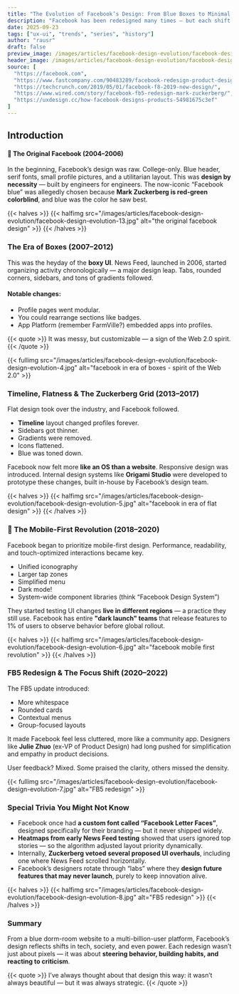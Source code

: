 ```yaml
---
title: "The Evolution of Facebook’s Design: From Blue Boxes to Minimal White Space"
description: "Facebook has been redesigned many times — but each shift tells us something about design, strategy, and even society. Here’s how it all happened."
date: 2025-09-23
tags: ["ux-ui", "trends", "series", "history"]
author: "rausr"
draft: false
preview_image: /images/articles/facebook-design-evolution/facebook-design-evolution-12.jpg
header_image: /images/articles/facebook-design-evolution/facebook-design-evolution-2.jpg
source: [
  "https://facebook.com",
  "https://www.fastcompany.com/90483289/facebook-redesign-product-design-team",
  "https://techcrunch.com/2019/05/01/facebook-f8-2019-new-design/",
  "https://www.wired.com/story/facebook-fb5-redesign-mark-zuckerberg/",
  "https://uxdesign.cc/how-facebook-designs-products-54981675c3ef"
]
---
```


## Introduction
#### 👶 The Original Facebook (2004–2006)

In the beginning, Facebook’s design was raw. College-only. Blue header, serif fonts, small profile pictures, and a utilitarian layout. This was **design by necessity** — built by engineers for engineers. The now-iconic “Facebook blue” was allegedly chosen because **Mark Zuckerberg is red-green colorblind**, and blue was the color he saw best.

{{< halves >}}
{{< halfimg src="/images/articles/facebook-design-evolution/facebook-design-evolution-13.jpg" alt="the original facebook design" >}}
{{< /halves >}}

### The Era of Boxes (2007–2012)

This was the heyday of the **boxy UI**. News Feed, launched in 2006, started organizing activity chronologically — a major design leap. Tabs, rounded corners, sidebars, and tons of gradients followed. 

#### Notable changes:
- Profile pages went modular.
- You could rearrange sections like badges.
- App Platform (remember FarmVille?) embedded apps into profiles.

{{< quote >}}
It was messy, but customizable — a sign of the Web 2.0 spirit.
{{< /quote >}}

{{< fullimg src="/images/articles/facebook-design-evolution/facebook-design-evolution-4.jpg" alt="facebook in era of boxes - spirit of the Web 2.0" >}}

### Timeline, Flatness & The Zuckerberg Grid (2013–2017)

Flat design took over the industry, and Facebook followed.

- **Timeline** layout changed profiles forever.
- Sidebars got thinner.
- Gradients were removed.
- Icons flattened.
- Blue was toned down.

Facebook now felt more **like an OS than a website**. Responsive design was introduced. Internal design systems like **Origami Studio** were developed to prototype these changes, built in-house by Facebook’s design team.

{{< halves >}}
{{< halfimg src="/images/articles/facebook-design-evolution/facebook-design-evolution-5.jpg" alt="facebook in era of flat design" >}}
{{< /halves >}}

### 📱 The Mobile-First Revolution (2018–2020)

Facebook began to prioritize mobile-first design. Performance, readability, and touch-optimized interactions became key.

- Unified iconography
- Larger tap zones
- Simplified menu
- Dark mode!
- System-wide component libraries (think “Facebook Design System”)

They started testing UI changes **live in different regions** — a practice they still use. Facebook has entire **"dark launch" teams** that release features to 1% of users to observe behavior before global rollout.


{{< halves >}}
{{< halfimg src="/images/articles/facebook-design-evolution/facebook-design-evolution-6.jpg" alt="facebook mobile first revolution" >}}
{{< /halves >}}


### FB5 Redesign & The Focus Shift (2020–2022)

The FB5 update introduced:
- More whitespace
- Rounded cards
- Contextual menus
- Group-focused layouts

It made Facebook feel less cluttered, more like a community app. Designers like **Julie Zhuo** (ex-VP of Product Design) had long pushed for simplification and empathy in product decisions.

User feedback? Mixed. Some praised the clarity, others missed the density.

{{< fullimg src="/images/articles/facebook-design-evolution/facebook-design-evolution-7.jpg" alt="FB5 redesign" >}}

### Special Trivia You Might Not Know

- Facebook once had **a custom font called “Facebook Letter Faces”**, designed specifically for their branding — but it never shipped widely.
- **Heatmaps from early News Feed testing** showed that users ignored top stories — so the algorithm adjusted layout priority dynamically.
- Internally, **Zuckerberg vetoed several proposed UI overhauls**, including one where News Feed scrolled horizontally.
- Facebook’s designers rotate through “labs” where they **design future features that may never launch**, purely to keep innovation alive.

{{< halves >}}
{{< halfimg src="/images/articles/facebook-design-evolution/facebook-design-evolution-8.jpg" alt="FB5 redesign" >}}
{{< /halves >}}

### Summary

From a blue dorm-room website to a multi-billion-user platform, Facebook’s design reflects shifts in tech, society, and even power. Each redesign wasn’t just about pixels — it was about **steering behavior, building habits, and reacting to criticism**.

{{< quote >}}
I’ve always thought about that design this way: it wasn’t always beautiful — but it was always strategic.
{{< /quote >}}